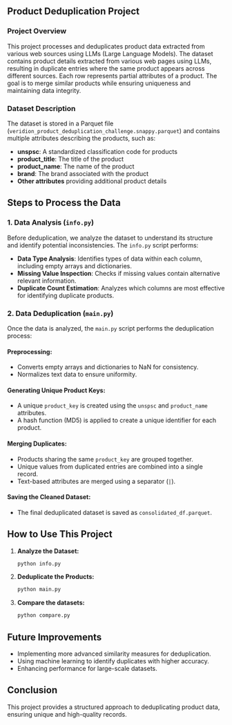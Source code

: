 ## Product Deduplication Project

### Project Overview

This project processes and deduplicates product data extracted from various web sources using LLMs (Large Language Models). 
The dataset contains product details extracted from various web pages using LLMs, resulting in duplicate entries where the same product appears across different sources. Each row represents partial attributes of a product.
The goal is to merge similar products while ensuring uniqueness and maintaining data integrity.

### Dataset Description

The dataset is stored in a Parquet file (`veridion_product_deduplication_challenge.snappy.parquet`) and contains multiple attributes describing the products, such as:

- **unspsc**: A standardized classification code for products
- **product\_title**: The title of the product
- **product\_name**: The name of the product 
- **brand**: The brand associated with the product
- **Other attributes** providing additional product details

## Steps to Process the Data

### 1. Data Analysis (`info.py`)

Before deduplication, we analyze the dataset to understand its structure and identify potential inconsistencies. The `info.py` script performs:

- **Data Type Analysis**: Identifies types of data within each column, including empty arrays and dictionaries.
- **Missing Value Inspection**: Checks if missing values contain alternative relevant information.
- **Duplicate Count Estimation**: Analyzes which columns are most effective for identifying duplicate products.

### 2. Data Deduplication (`main.py`)

Once the data is analyzed, the `main.py` script performs the deduplication process:

#### **Preprocessing:**

- Converts empty arrays and dictionaries to NaN for consistency.
- Normalizes text data to ensure uniformity.

#### **Generating Unique Product Keys:**

- A unique `product_key` is created using the `unspsc` and `product_name` attributes.
- A hash function (MD5) is applied to create a unique identifier for each product.

#### **Merging Duplicates:**

- Products sharing the same `product_key` are grouped together.
- Unique values from duplicated entries are combined into a single record.
- Text-based attributes are merged using a separator (`|`).

#### **Saving the Cleaned Dataset:**

- The final deduplicated dataset is saved as `consolidated_df.parquet`.

## How to Use This Project

1. **Analyze the Dataset:**
   ```bash
   python info.py
   ```
2. **Deduplicate the Products:**
   ```bash
   python main.py
   ```
3. **Compare the datasets:**
   ```bash
   python compare.py
   ```

## Future Improvements

- Implementing more advanced similarity measures for deduplication.
- Using machine learning to identify duplicates with higher accuracy.
- Enhancing performance for large-scale datasets.

## Conclusion

This project provides a structured approach to deduplicating product data, ensuring unique and high-quality records.


